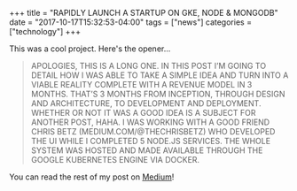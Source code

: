 +++
title = "RAPIDLY LAUNCH A STARTUP ON GKE, NODE & MONGODB"
date = "2017-10-17T15:32:53-04:00"
tags = ["news"]
categories = ["technology"]
+++

This was a cool project. Here's the opener...

> APOLOGIES, THIS IS A LONG ONE. IN THIS POST I’M GOING TO DETAIL HOW I WAS ABLE TO TAKE A SIMPLE IDEA AND TURN INTO A VIABLE REALITY COMPLETE WITH A REVENUE MODEL IN 3 MONTHS. THAT’S 3 MONTHS FROM INCEPTION, THROUGH DESIGN AND ARCHITECTURE, TO DEVELOPMENT AND DEPLOYMENT. WHETHER OR NOT IT WAS A GOOD IDEA IS A SUBJECT FOR ANOTHER POST, HAHA. I WAS WORKING WITH A GOOD FRIEND CHRIS BETZ (MEDIUM.COM/@THECHRISBETZ) WHO DEVELOPED THE UI WHILE I COMPLETED 5 NODE.JS SERVICES. THE WHOLE SYSTEM WAS HOSTED AND MADE AVAILABLE THROUGH THE GOOGLE KUBERNETES ENGINE VIA DOCKER.

You can read the rest of my post on [Medium](https://medium.com/@theboeffect)!